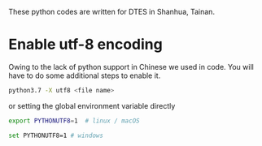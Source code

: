 These python codes are written for DTES in Shanhua, Tainan.

# Enable utf-8 encoding

Owing to the lack of python support in Chinese we used in code. You will have to do some additional steps to enable it.

```bash
python3.7 -X utf8 <file name>
```

or setting the global environment variable directly

```bash
export PYTHONUTF8=1  # linux / macOS
```

```bash
set PYTHONUTF8=1 # windows
```